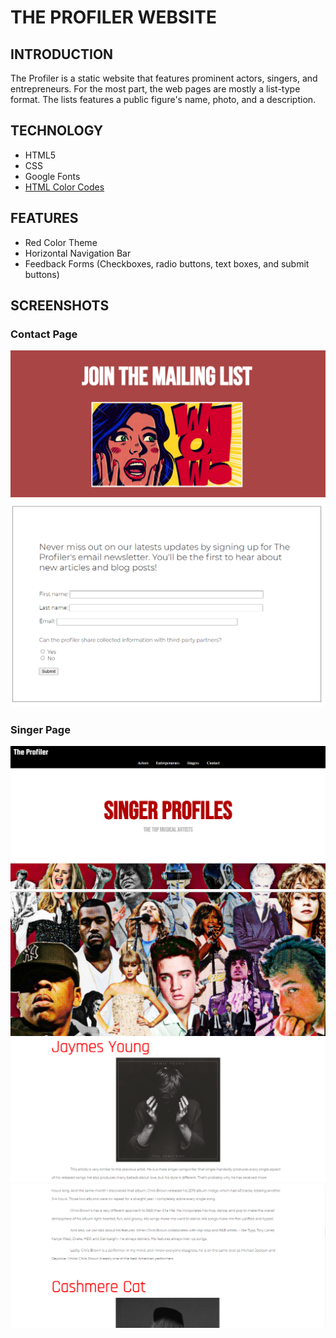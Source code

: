 # THE PROFILER WEBSITE

## INTRODUCTION
The Profiler is a static website that features prominent actors, singers, and entrepreneurs. For the most part, the web pages are mostly a list-type format. The lists features a public figure's name, photo, and a description. 
## TECHNOLOGY
* HTML5
* CSS
* Google Fonts
* [HTML Color Codes](https://htmlcolorcodes.com/color-picker/)

## FEATURES
* Red Color Theme
* Horizontal Navigation Bar
* Feedback Forms (Checkboxes, radio buttons, text boxes, and submit buttons)


## SCREENSHOTS

### Contact Page  
![Screenshot](https://github.com/kyledeguzmanx/fDev-website-theProfiler/blob/master/images/survey-header.png)
![Screenshot](https://github.com/kyledeguzmanx/fDev-website-theProfiler/blob/master/images/survery.png)


### Singer Page  
![Screenshot](https://github.com/kyledeguzmanx/fDev-website-theProfiler/blob/master/images/singer-header.png)
![Screenshot](https://github.com/kyledeguzmanx/fDev-website-theProfiler/blob/master/images/singer-header2.png)
![Screenshot](https://github.com/kyledeguzmanx/fDev-website-theProfiler/blob/master/images/singer.png)
![Screenshot](https://github.com/kyledeguzmanx/fDev-website-theProfiler/blob/master/images/singer2.png)
